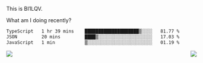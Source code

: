 This is BI1LQV.

What am I doing recently?

<!--START_SECTION:waka-->

```txt
TypeScript   1 hr 39 mins    ████████████████████▒░░░░   81.77 %
JSON         20 mins         ████▒░░░░░░░░░░░░░░░░░░░░   17.03 %
JavaScript   1 min           ▒░░░░░░░░░░░░░░░░░░░░░░░░   01.19 %
```

<!--END_SECTION:waka-->
<img align="right" src="https://github-readme-stats.vercel.app/api?username=bi1lqv&show_icons=true&count_private=true">

<img src="https://metrics.lecoq.io/bi1lqv?template=classic&base.activity=0&base.community=0&base.repositories=0&base.metadata=0&isocalendar=1&base=header%2C%20activity%2C%20community%2C%20repositories%2C%20metadata&base.indepth=false&base.hireable=false&isocalendar=false&isocalendar.duration=full-year&config.timezone=Asia%2FShanghai">
